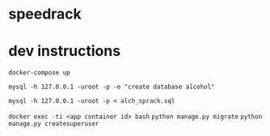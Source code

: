 # speedrack

# dev instructions
```docker-compose up```

```mysql -h 127.0.0.1 -uroot -p -e "create database alcohol"```

```mysql -h 127.0.0.1 -uroot -p < alch_sprack.sql```

```docker exec -ti <app container id> bash```
  ```python manage.py migrate```
  ```python manage.py createsuperuser```
